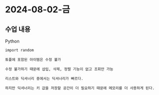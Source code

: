 # 2024-08-02-금

## 수업 내용

<p>
    Python

    import random

    튜플에 포함된 아이템은 수정 불가

    수정 불가하기 때문에 삽입, 삭제, 정렬 기능이 없고 조회만 가능

    리스트와 딕셔너리 중에서는 딕셔너리가 빠르다.

    하지만 딕셔너리는 키 값을 저장할 공간이 더 필요하기 때문에 메모리를 더 사용하게 된다.
</p>
